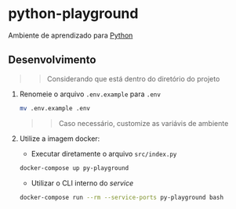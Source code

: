 # python-playground

Ambiente de aprendizado para [Python](https://python.org)

## Desenvolvimento

>> Considerando que está dentro do diretório do projeto

1. Renomeie o arquivo `.env.example` para `.env`

    ```bash
    mv .env.example .env
    ```

    >> Caso necessário, customize as variávis de ambiente

2. Utilize a imagem docker:

    * Executar diretamente o arquivo `src/index.py`

    ```bash
    docker-compose up py-playground
    ```

    * Utilizar o CLI interno do _service_

    ```bash
    docker-compose run --rm --service-ports py-playground bash
    ```

